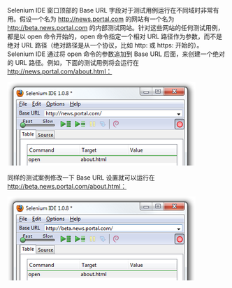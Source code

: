 Selenium IDE 窗口顶部的 Base URL 字段对于测试用例运行在不同域时非常有用。假设一个名为 http://news.portal.com 的网站有一个名为 http://beta.news.portal.com 的内部测试网站。针对这些网站的任何测试用例，都是以 open 命令开始的，open 命令指定一个相对 URL 路径作为参数，而不是绝对 URL 路径（绝对路径是从一个协议，比如 http: 或 https: 开始的）。Selenium IDE 通过将 open 命令的参数追加到 Base URL 后面，来创建一个绝对的 URL 路径。例如，下面的测试用例将会运行在 http://news.portal.com/about.html：

![Base URL1](images/chapt3_img21_BaseURL_prod.png)

同样的测试案例修改一下 Base URL 设置就可以运行在 http://beta.news.portal.com/about.html：

![Base URL2](images/chapt3_img22_BaseURL_beta.png)
